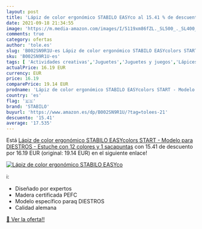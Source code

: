 ```yaml
---
layout: post
title: 'Lápiz de color ergonómico STABILO EASYco al 15.41 % de descuento'
date: 2021-09-18 21:34:55
image: 'https://m.media-amazon.com/images/I/5119xm86fZL._SL500_._SL400_.jpg'
comments: true
category: ofertas
author: 'tole.es'
slug: 'B002SN9R1U-es Lápiz de color ergonómico STABILO EASYcolors START -...'
sku: 'B002SN9R1U-es'
tags: [ 'Actividades creativas','Juguetes','Juguetes y juegos','Lápices de colores para niños','Material de escritura y dibujo para niños','lápiz','stabilo', ]
actualPrice: 16.19 EUR
currency: EUR
price: 16.19
comparePrice: 19.14 EUR
prodname: 'Lápiz de color ergonómico STABILO EASYcolors START - Modelo para DIESTROS - Estuche con 12 colores y 1 sacapuntas'
country: 'es'
flag: '🇪🇸'
brand: 'STABILO'
buyurl: 'https://www.amazon.es/dp/B002SN9R1U/?tag=tolees-21'
descuento: '15.41'
average: '17.535'
---
```


Está [Lápiz de color ergonómico STABILO EASYcolors START - Modelo para DIESTROS - Estuche con 12 colores y 1 sacapuntas](https://www.amazon.es/dp/B002SN9R1U/?tag=tolees-21) con 15.41 de descuento por 16.19 EUR (original: 19.14 EUR) en el siguiente enlace!

[![Lápiz de color ergonómico STABILO EASYco](https://m.media-amazon.com/images/I/5119xm86fZL._SL500_._SL400_.jpg)](https://www.amazon.es/dp/B002SN9R1U/?tag=tolees-21)

ℹ️:

- Diseñado por expertos
- Madera certificada PEFC
- Modelo específico paraq DIESTROS
- Calidad alemana

[🛒 Ver la oferta!!](https://www.amazon.es/dp/B002SN9R1U/?tag=tolees-21)

